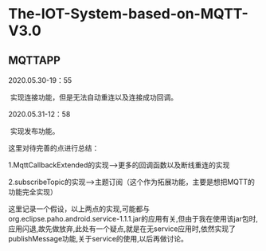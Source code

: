 # The-IOT-System-based-on-MQTT-V3.0

## MQTTAPP

2020.05.30-19：55

​		实现连接功能，但是无法自动重连以及连接成功回调。

2020.05.31-12：58

​		实现发布功能。



这里对待完善的点进行总结：

1.MqttCallbackExtended的实现-->更多的回调函数以及断线重连的实现

2.subscribeTopic的实现-->主题订阅（这个作为拓展功能，主要是想把MQTT的功能完全实现）



这里记录一个假设，以上两点的实现,可能都与org.eclipse.paho.android.service-1.1.1.jar的应用有关,但由于我在使用该jar包时,应用闪退,故先做放弃,此处有一个疑点,就是在无service应用时,依然实现了publishMessage功能,关于service的使用,以后再做讨论。



